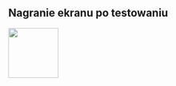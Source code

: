 ## Nagranie ekranu po testowaniu

<img src="https://github.com/ge0rgii/ujandroid2324/assets/54500394/a7d412df-36a5-4632-a4f2-e671f44c5fdb" height="100">
